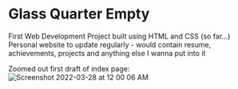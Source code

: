 # Glass Quarter Empty

First Web Development Project built using HTML and CSS (so far...)
Personal website to update regularly - would contain resume, achievements, projects and anything else I wanna put into it 

Zoomed out first draft of index page:
![Screenshot 2022-03-28 at 12 00 06 AM](https://user-images.githubusercontent.com/92638241/160295428-43414174-fea0-47bc-947d-c4aafdda21ee.png)
